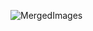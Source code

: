 ![MergedImages](https://user-images.githubusercontent.com/96253880/170261001-30d81fee-ef68-4f89-8699-a1912cda5829.png)




